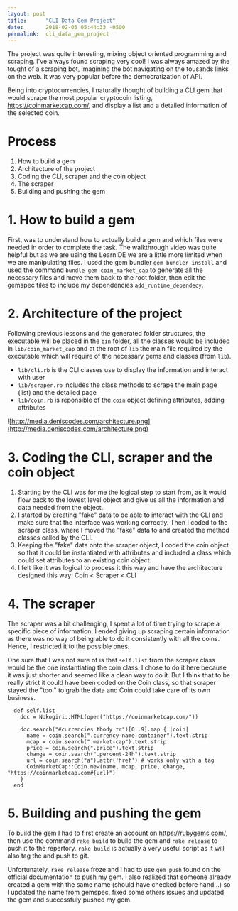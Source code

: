 ```yaml
---
layout: post
title:      "CLI Data Gem Project"
date:       2018-02-05 05:44:33 -0500
permalink:  cli_data_gem_project
---
```



The project was quite interesting, mixing object oriented programming and scraping. I've always found scraping very cool! I was always amazed by the tought of a scraping bot, imagining the bot navigating on the tousands links on the web. It was very popular before the democratization of API.

Being into cryptocurrencies, I naturally thought of building a CLI gem that would scrape the most popular cryptocoin listing, https://coinmarketcap.com/, and display a list and a detailed information of the selected coin.


# Process
1. How to build a gem
2. Architecture of the project
3. Coding the CLI, scraper and the coin object
4. The scraper
5. Building and pushing the gem

# 1. How to build a gem
First, was to understand how to actually build a gem and which files were needed in order to complete the task. The walkthrough video was quite helpful but as we are using the LearnIDE we are a little more limited when we are manipulating files. I used the gem bundler `gem bundler install` and used the command `bundle gem coin_market_cap` to generate all the necessary files and move them back to the root folder, then edit the gemspec files to include my dependencies `add_runtime_dependecy`.


# 2. Architecture of the project
Following previous lessons and the generated folder structures, the executable will be placed in the `bin` folder, all the classes would be included in `lib/coin_market_cap` and at the root of `lib` the main file required by the executable which will require of the necessary gems and classes (from `lib`).

* `lib/cli.rb` is the CLI classes use to display the information and interact with user
* `lib/scraper.rb` includes the class methods to scrape the main page (list) and the detailed page
* `lib/coin.rb` is reponsible of the `coin` object defining attributes, adding attributes

![http://media.deniscodes.com/architecture.png](http://media.deniscodes.com/architecture.png)


# 3. Coding the CLI, scraper and the coin object
1. Starting by the CLI was for me the logical step to start from, as it would flow back to the lowest level object and give us all the information and data needed from the object.
2. I started by creating "fake" data to be able to interact with the CLI and make sure that the interface was working correctly. Then I coded to the scraper class, where I moved the "fake" data to and created the method classes called by the CLI.
3. Keeping the "fake" data onto the scraper object, I coded the coin object so that it could be instantiated with attributes and included a class which could set attributes to an existing coin object.
4. I felt like it was logical to process it this way and have the architecture designed this way: Coin < Scraper < CLI

# 4. The scraper
The scraper was a bit challenging, I spent a lot of time trying to scrape a specific piece of information, I ended giving up scraping certain information as there was no way of being able to do it consistently with all the coins. Hence, I restricted it to the possible ones.

One sure that I was not sure of is that `self.list` from the scraper class would be the one instantiating the coin class. I chose to do it here because it was just shorter and seemed like a clean way to do it. But I think that to be really strict it could have been coded on the Coin class, so that scraper stayed the "tool" to grab the data and Coin could take care of its own business.

```
  def self.list
    doc = Nokogiri::HTML(open("https://coinmarketcap.com/"))

    doc.search("#currencies tbody tr")[0..9].map { |coin|
      name = coin.search(".currency-name-container").text.strip
      mcap = coin.search(".market-cap").text.strip
      price = coin.search(".price").text.strip
      change = coin.search(".percent-24h").text.strip
      url = coin.search("a").attr('href') # works only with a tag
      CoinMarketCap::Coin.new(name, mcap, price, change, "https://coinmarketcap.com#{url}")
    }
  end
```

# 5. Building and pushing the gem
To build the gem I had to first create an account on https://rubygems.com/, then use the command `rake build` to build the gem and `rake release` to push it to the repertory. `rake build` is actually a very useful script as it will also tag the and push to git. 

Unfortunately, `rake release` froze and I had to use `gem push` found on the official documentation to push my gem. I also realized that someone already created a gem with the same name (should have checked before hand...) so I updated the name from gemspec, fixed some others issues and updated the gem and successfuly pushed my gem.

